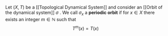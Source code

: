 Let $(X,T)$ be a [[Topological Dynamical System]] and consider an [[Orbit of the dynamical system]] $\sigma$ .
We call $\sigma_{x}$ a **periodic orbit** if for $x \in X$ there exists an integer $m \in \mathbb{N}$ such that
$$
T^{m}(x)=T(x)
$$
